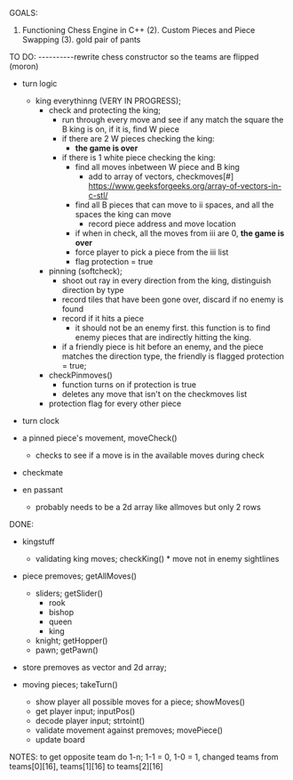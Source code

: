 GOALS:
1. Functioning Chess Engine in C++
(2). Custom Pieces and Piece Swapping
(3). gold pair of pants

TO DO:
----------rewrite chess constructor so the teams are flipped (moron)
- turn logic
	+ king everythinng (VERY IN PROGRESS);
		* check and protecting the king; 
			- run through every move and see if any match the square the B king is on, if it is, find W piece
			- if there are 2 W pieces checking the king:
				+ **the game is over**
			- if there is 1 white piece checking the king:
				+ find all moves inbetween W piece and B king
					* add to array of vectors, checkmoves[#]
						https://www.geeksforgeeks.org/array-of-vectors-in-c-stl/
				+ find all B pieces that can move to ii spaces, and all the spaces the king can move
					* record piece address and move location
				+ if when in check, all the moves from iii are 0, **the game is over**
				+ force player to pick a piece from the iii list
				+ flag protection = true
		* 	pinning (softcheck);
			- shoot out ray in every direction from the king, distinguish direction by type
			- record tiles that have been gone over, discard if no enemy is found
			- record if it hits a piece
				+ it should not be an enemy first. this function is to find enemy pieces that are indirectly hitting the king.
			- if a friendly piece is hit before an enemy, and the piece matches the direction type,
				the friendly is flagged protection = true;
		* checkPinmoves()
			- function turns on if protection is true
			- deletes any move that isn't on the checkmoves list
		* protection flag for every other piece
- turn clock
- a pinned piece's movement, moveCheck()
	+ checks to see if a move is in the available moves during check
- checkmate
	
- en passant
	+ probably needs to be a 2d array like allmoves but only 2 rows

DONE:
- kingstuff
	+ validating king moves; checkKing()
			* move not in enemy sightlines
- piece premoves; getAllMoves()
	+ sliders; getSlider()
		* rook
		* bishop
		* queen
		* king
	+ knight; getHopper()
	+ pawn; getPawn()
	
- store premoves as vector and 2d array;
- moving pieces; takeTurn()
	+ show player all possible moves for a piece; showMoves()
	+ get player input; inputPos()
	+ decode player input; strtoint()
	+ validate movement against premoves; movePiece()
	+ update board


NOTES:
to get opposite team do 1-n; 1-1 = 0, 1-0 = 1,
changed teams from teams[0][16], teams[1][16] to teams[2][16]